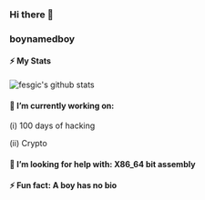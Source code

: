 ### Hi there 👋
### boynamedboy
<!--
**fesgic/fesgic** is a ✨ _special_ ✨ repository because its `README.md` (this file) appears on your GitHub profile.

Here are some ideas to get you started:


- 🌱 I’m currently learning ...
- 👯 I’m looking to collaborate on ...

- 💬 Ask me about ...
- 📫 How to reach me: ...
- 😄 Pronouns: ...
-->

#### ⚡ My Stats


![fesgic's github stats](https://github-readme-stats.vercel.app/api?username=fesgic&theme=algolia&show_icons=true)

#### 🔭 I’m currently working on: 
<p>(i) 100 days of hacking</p>
<p>(ii) Crypto</p>

#### 🤔 I’m looking for help with: X86_64 bit assembly
#### ⚡ Fun fact: A boy has no bio

